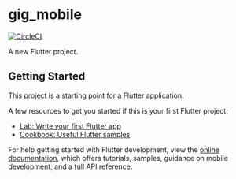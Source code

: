 # gig_mobile

[![CircleCI](https://dl.circleci.com/status-badge/img/gh/Gig-Client/gig-mobile/tree/main.svg?style=svg)](https://dl.circleci.com/status-badge/redirect/gh/Gig-Client/gig-mobile/tree/main)

A new Flutter project.

## Getting Started

This project is a starting point for a Flutter application.

A few resources to get you started if this is your first Flutter project:

- [Lab: Write your first Flutter app](https://docs.flutter.dev/get-started/codelab)
- [Cookbook: Useful Flutter samples](https://docs.flutter.dev/cookbook)

For help getting started with Flutter development, view the
[online documentation](https://docs.flutter.dev/), which offers tutorials,
samples, guidance on mobile development, and a full API reference.
